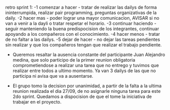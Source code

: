retro sprint 1:
-1 comenzar a hacer - tratar de realizar las dailys de forma ininterrumpida, realizar pair programming, preguntas organizativas de la daily.
-2 hacer mas - poder lograr una mayor comunicacion, AVISAR si no van a venir a la dayli o tratar respetar el horario.
-3 continuar haciendo - seguir manteniendo la buena predispocision de los integrantes, continuar apoyando a los compañeros con el conocimiento.
-4 hacer menos - tratar de no faltar a las dailys.
-5 dejar de hacer - no dejar las tareas pendientes sin realizar y que los compañeros tengan que realizar el trabajo pendiente.

- Queremos resaltar la ausencia constante del participante Juan Alejandro medina, 
que solo participo de la primer reunion obligatoria comprometiendose a realizar una tarea que no entrego y tuvimos que realizar entre todos a ultimo momento. 
Ya van 3 dailys de las que no participa ni avisa que va a ausentarse. 

- El grupo tomo la decision por unanimidad, a partir de la falta a la ultima reunion realizada el dia 27/09, de no asignarle ninguna tarea para este 2do sprint.
Quedamos a dispocision de que el tome la iniciativa de trabajar en el proyecto.
